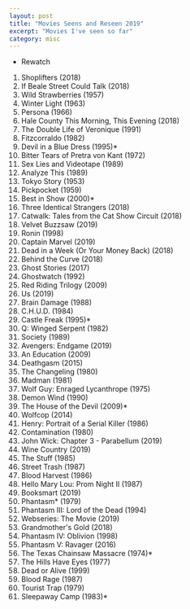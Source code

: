 ```yaml
---
layout: post
title: "Movies Seens and Reseen 2019"
excerpt: "Movies I've seen so far"
category: misc
---
```

* Rewatch

1. Shoplifters (2018)
1. If Beale Street Could Talk (2018)
1. Wild Strawberries (1957)
1. Winter Light (1963)
1. Persona (1966)
1. Hale County This Morning, This Evening (2018)
1. The Double Life of Veronique (1991)
1. Fitzcorraldo (1982)
1. Devil in a Blue Dress (1995)*
1. Bitter Tears of Pretra von Kant (1972)
1. Sex Lies and Videotape (1989)
1. Analyze This (1989)
1. Tokyo Story (1953)
1. Pickpocket (1959)
1. Best in Show (2000)*
1. Three Identical Strangers (2018)
1. Catwalk: Tales from the Cat Show Circuit (2018)
1. Velvet Buzzsaw (2019)
1. Ronin (1998)
1. Captain Marvel (2019)
1. Dead in a Week (Or Your Money Back) (2018)
1. Behind the Curve (2018)
1. Ghost Stories (2017)
1. Ghostwatch (1992)
1. Red Riding Trilogy (2009)
1. Us (2019)
1. Brain Damage (1988)
1. C.H.U.D. (1984)
1. Castle Freak (1995)*
1. Q: Winged Serpent (1982)
1. Society (1989)
1. Avengers: Endgame (2019)
1. An Education (2009)
1. Deathgasm (2015)
1. The Changeling (1980)
1. Madman (1981)
1. Wolf Guy: Enraged Lycanthrope (1975)
1. Demon Wind (1990)
1. The House of the Devil (2009)*
1. Wolfcop (2014)
1. Henry: Portrait of a Serial Killer (1986)
1. Contamination (1980)
1. John Wick: Chapter 3 - Parabellum (2019)
1. Wine Country (2019)
1. The Stuff (1985)
1. Street Trash (1987)
1. Blood Harvest (1986)
1. Hello Mary Lou: Prom Night II (1987)
1. Booksmart (2019)
1. Phantasm* (1979)
1. Phantasm III: Lord of the Dead (1994)
1. Webseries: The Movie (2019)
1. Grandmother's Gold (2018)
1. Phantasm IV: Oblivion (1998)
1. Phantasm V: Ravager (2016)
1. The Texas Chainsaw Massacre (1974)*
1. The Hills Have Eyes (1977)
1. Dead or Alive (1999)
1. Blood Rage (1987)
1. Tourist Trap (1979)
1. Sleepaway Camp (1983)*